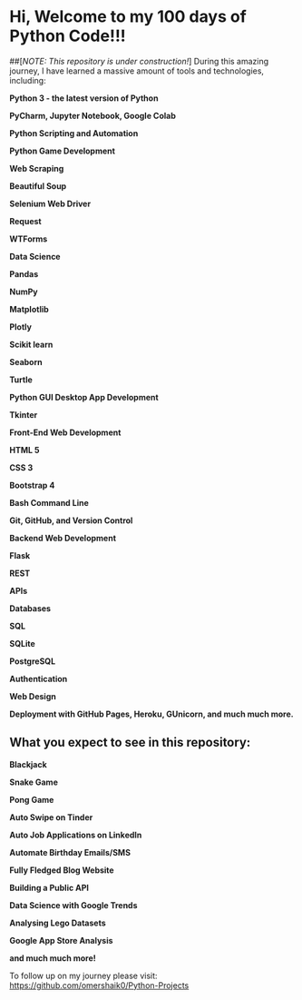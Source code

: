 # Hi, Welcome to my 100 days of Python Code!!!

##[*NOTE: This repository is under construction!*] During this amazing journey, I have learned a massive amount of tools and technologies, including:


__Python 3 - the latest version of Python__

__PyCharm, Jupyter Notebook, Google Colab__

__Python Scripting and Automation__

__Python Game Development__

__Web Scraping__

__Beautiful Soup__

__Selenium Web Driver__

__Request__

__WTForms__

__Data Science__

__Pandas__

__NumPy__

__Matplotlib__

__Plotly__

__Scikit learn__

__Seaborn__

__Turtle__

__Python GUI Desktop App Development__

__Tkinter__

__Front-End Web Development__

__HTML 5__

__CSS 3__

__Bootstrap 4__

__Bash Command Line__

__Git, GitHub, and Version Control__

__Backend Web Development__

__Flask__

__REST__

__APIs__

__Databases__

__SQL__

__SQLite__

__PostgreSQL__

__Authentication__

__Web Design__

__Deployment with GitHub Pages, Heroku, GUnicorn, and much much more.__

## What you expect to see in this repository:

__Blackjack__

__Snake Game__

__Pong Game__

__Auto Swipe on Tinder__

__Auto Job Applications on LinkedIn__

__Automate Birthday Emails/SMS__

__Fully Fledged Blog Website__

__Building a Public API__

__Data Science with Google Trends__

__Analysing Lego Datasets__

__Google App Store Analysis__

__and much much more!__

To follow up on my journey please visit: https://github.com/omershaik0/Python-Projects
